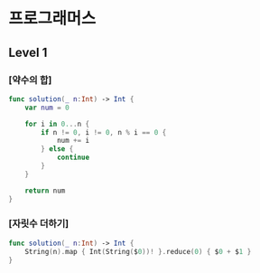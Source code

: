 # 프로그래머스 

## Level 1

### [약수의 합]

```swift 
func solution(_ n:Int) -> Int {
    var num = 0

    for i in 0...n {
        if n != 0, i != 0, n % i == 0 {
            num += i
        } else {
            continue
        }
    }

    return num
}
```

### [자릿수 더하기]

```swift
func solution(_ n:Int) -> Int {
    String(n).map { Int(String($0))! }.reduce(0) { $0 + $1 }
}
```
